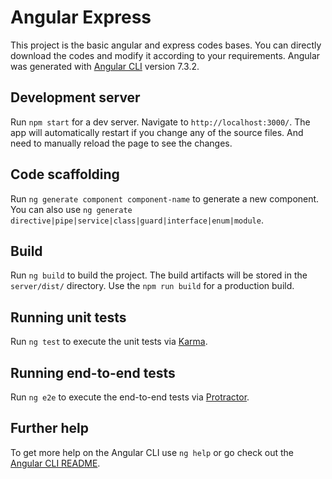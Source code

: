 # Angular Express

This project is the basic angular and express codes bases. You can directly download the codes and modify it according to your requirements. Angular was generated with [Angular CLI](https://github.com/angular/angular-cli) version 7.3.2.

## Development server

Run `npm start` for a dev server. Navigate to `http://localhost:3000/`. The app will automatically restart if you change any of the source files. And need to manually reload the page to see the changes.

## Code scaffolding

Run `ng generate component component-name` to generate a new component. You can also use `ng generate directive|pipe|service|class|guard|interface|enum|module`.

## Build

Run `ng build` to build the project. The build artifacts will be stored in the `server/dist/` directory. Use the `npm run build` for a production build.

## Running unit tests

Run `ng test` to execute the unit tests via [Karma](https://karma-runner.github.io).

## Running end-to-end tests

Run `ng e2e` to execute the end-to-end tests via [Protractor](http://www.protractortest.org/).

## Further help

To get more help on the Angular CLI use `ng help` or go check out the [Angular CLI README](https://github.com/angular/angular-cli/blob/master/README.md).
